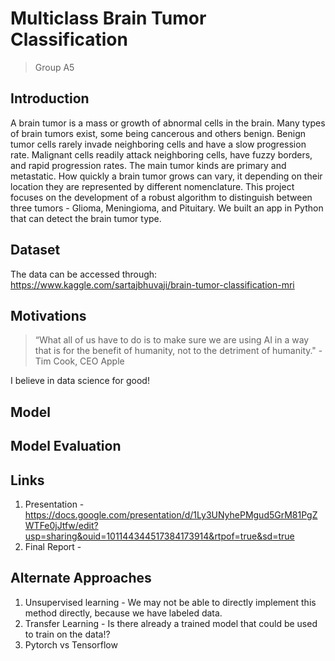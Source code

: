 # Multiclass Brain Tumor Classification

> Group A5

## Introduction
 A brain tumor is a mass or growth of abnormal cells in the brain. Many types of brain tumors exist, some being cancerous and others benign. Benign tumor cells rarely invade neighboring cells and have a slow progression rate. Malignant cells readily attack neighboring cells, have fuzzy borders, and rapid progression rates. The main tumor kinds are primary and metastatic. How quickly a brain tumor grows can vary, it depending on their location they are represented by different nomenclature. This project focuses on the development of a robust algorithm to distinguish between three tumors - Glioma, Meningioma, and Pituitary. We built an app in Python that can detect the brain tumor type. 

## Dataset
 The data can be accessed through: 
 https://www.kaggle.com/sartajbhuvaji/brain-tumor-classification-mri

## Motivations
> “What all of us have to do is to make sure we are using AI in a way that is for the benefit of humanity, not to the detriment of humanity." - Tim Cook, CEO Apple

I believe in data science for good!

## Model

## Model Evaluation

## Links 
1. Presentation - https://docs.google.com/presentation/d/1Ly3UNyhePMgud5GrM81PgZWTFe0jJtfw/edit?usp=sharing&ouid=101144344517384173914&rtpof=true&sd=true
2. Final Report - 

## Alternate Approaches
1. Unsupervised learning - We may not be able to directly implement this method directly, because we have labeled data.
2. Transfer Learning - Is there already a trained model that could be used to train on the data!?
3. Pytorch vs Tensorflow 



